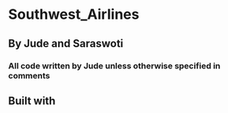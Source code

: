 # Southwest_Airlines
## By Jude and Saraswoti
### All code written by Jude unless otherwise specified in comments

## Built with
